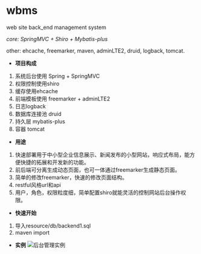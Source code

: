 # wbms
web site back_end management system

_core: SpringMVC + Shiro + Mybatis-plus_

other: ehcache, freemarker, maven, adminLTE2, druid, logback, tomcat.

-  **项目构成** 

1. 系统后台使用 Spring + SpringMVC
2. 权限控制使用shiro
3. 缓存使用ehcache
4. 前端模板使用 freemarker + adminLTE2
5. 日志logback
6. 数据库连接池 druid
7. 持久层 mybatis-plus
8. 容器 tomcat

- **用途**

1. 快速部署用于中小型企业信息展示、新闻发布的小型网站，响应式布局，能方便快捷的拓展和开发新的功能。
2. 前后端可分离生成动态页面，也可一体通过freemarker生成静态页面。
3. 简单的修改freemarker，快速的修改页面结构。
4. restful风格url和api
5. 用户，角色，权限粒度细，简单配置shiro就能灵活的控制网站后台操作权限。

- **快速开始**

1. 导入resource/db/backend1.sql
2. maven import

- **实例**
![后台管理实例](https://gitee.com/uploads/images/2018/0301/155536_394a3d25_1274933.png "6Y9XP2LD[4$HVB7@66@MDX2.png")